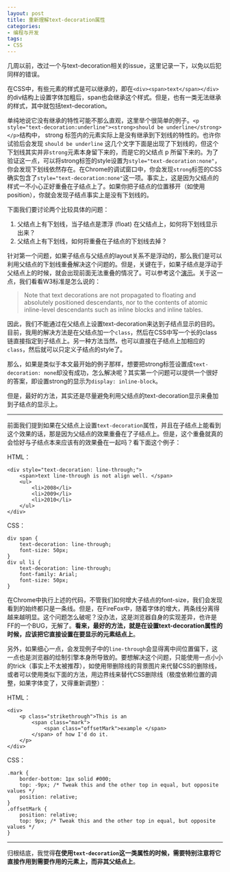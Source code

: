 ```yaml
---
layout: post
title: 重新理解text-decoration属性
categories:
- 编程与开发
tags:
- CSS
---
```


几周以前，改过一个与text-decoration相关的issue，这里记录一下，以免以后犯同样的错误。

在CSS中，有些元素的样式是可以继承的，即在`<div><span>text</span></div>`的div结构上设置字体加粗后，span也会继承这个样式。但是，也有一类无法继承的样式，其中就包括text-decoration。

单纯地说它没有继承的特性可能不那么直观，这里举个很简单的例子。`<p style="text-decoration:underline"><strong>should be underline</strong></p>`结构中， strong 标签内的元素实际上是没有继承到下划线的特性的。也许你试验后会发现 `should be underline` 这几个文字下面是出现了下划线的，但这个下划线其实并非`strong`元素本身留下来的，而是它的父结点 p 所留下来的。为了验证这一点，可以将strong标签的style设置为`style="text-decoration:none"`，你会发现下划线依然存在。在Chrome的调试窗口中，你会发现`strong`标签的CSS确实包含了`style="text-decoration:none"`这一项。事实上，这是因为父结点的样式一不小心正好重叠在子结点上了。如果你把子结点的位置移开（如使用position），你就会发现子结点事实上是没有下划线的。

下面我们要讨论两个比较具体的问题：

1. 父结点上有下划线，当子结点是漂浮 (float) 在父结点上，如何将下划线显示出来？
2. 父结点上有下划线，如何将重叠在子结点的下划线去掉？

针对第一个问题，如果子结点与父结点的layout关系不是浮动的，那么我们是可以利用父结点的下划线重叠解决这个问题的。但是，关键在于，如果子结点是浮动于父结点上的时候，就会出现前面无法重叠的情况了。可以参考这个[演示](http://jsfiddle.net/Tsung/8bFZx/)。关于这一点，我们看看W3标准是怎么说的：

> Note that text decorations are not propagated to floating and absolutely positioned descendants, nor to the contents of atomic inline-level descendants such as inline blocks and inline tables.

因此，我们不能通过在父结点上设置text-decoration来达到子结点显示的目的。目前，我用的解决方法是在父结点加一个`class`，然后在CSS中写一个长的class链直接指定到子结点上。另一种方法当然，也可以直接在子结点上加相应的`class`，然后就可以只定义子结点的style了。

那么，如果是类似于本文最开始的例子那样，想要把strong标签设置成`text-decoration: none`却没有成功，怎么解决呢？其实第一个问题可以提供一个很好的答案，即设置strong的显示为`display: inline-block`。

但是，最好的方法，其实还是尽量避免利用父结点的text-decoration显示来叠加到子结点的显示上。

- - - - - - - - - - - - - - - - - - - - - - - - - - - - - - - - - - - - - - - - - - - - 

前面我们提到如果在父结点上设置`text-decoration`属性，并且在子结点上能看到这个效果的话，那是因为父结点的效果重叠在了子结点上。但是，这个重叠就真的会恰好与子结点本来应该有的效果叠在一起吗？看下面这个例子：

HTML：

    <div style="text-decoration: line-through;">
        <span>text line-through is not align well. </span>
        <ul>
            <li>2008</li>
            <li>2009</li>
            <li>2010</li>
        </ul>
    </div>

CSS：

    div span {
        text-decoration: line-through;
        font-size: 50px;
    }
    div ul li {
        text-decoration: line-through;
        font-family: Arial;
        font-size: 50px;
    }

在Chrome中执行上述的代码，不管我们如何增大子结点的font-size，我们会发现看到的始终都只是一条线。但是，在FireFox中，随着字体的增大，两条线分离得越来越明显。这个问题怎么破呢？没办法，这是浏览器自身的实现差异，也许是FF的一个BUG，无解了。**看来，最好的方法，就是在设置text-decoration属性的时候，应该把它直接设置在要显示的元素结点上**。

另外，如果细心一点，会发现例子中的`line-through`会显得离中间位置偏下，这一点也是浏览器的绘制引擎本身所导致的。要想解决这个问题，只能使用一点小小的trick（事实上不太被推荐），如使用带删除线的背景图片来代替CSS的删除线，或者可以使用类似下面的方法，用边界线来替代CSS删除线（极度依赖位置的调整，如果字体变了，又得重新调整）：

HTML：

    <div>
        <p class="strikethrough">This is an 
            <span class="mark">
                <span class="offsetMark">example </span>
            </span> of how I'd do it.
        </p>
    </div>

CSS：

    .mark {
        border-bottom: 1px solid #000;
        top: -9px; /* Tweak this and the other top in equal, but opposite values */
        position: relative;
    }
    .offsetMark {
        position: relative;
        top: 9px; /* Tweak this and the other top in equal, but opposite values */
    }

- - - - - - - - - - - - - - - - - - - - - - - - - - - - - - - - 

归根结底，我觉得**在使用`text-decoration`这一类属性的时候，需要特别注意将它直接作用到需要作用的元素上，而非其父结点上**。

